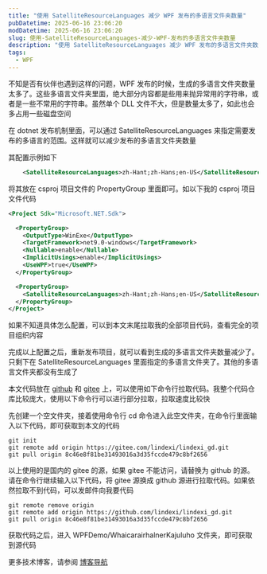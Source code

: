 ```yaml
---
title: "使用 SatelliteResourceLanguages 减少 WPF 发布的多语言文件夹数量"
pubDatetime: 2025-06-16 23:06:20
modDatetime: 2025-06-16 23:06:20
slug: 使用-SatelliteResourceLanguages-减少-WPF-发布的多语言文件夹数量
description: "使用 SatelliteResourceLanguages 减少 WPF 发布的多语言文件夹数量"
tags:
  - WPF
---
```





不知是否有伙伴也遇到这样的问题，WPF 发布的时候，生成的多语言文件夹数量太多了。这些多语言文件夹里面，绝大部分内容都是些用来抛异常用的字符串，或者是一些不常用的字符串。虽然单个 DLL 文件不大，但是数量太多了，如此也会多占用一些磁盘空间

<!--more-->


<!-- CreateTime:2025/06/17 07:06:20 -->

<!-- 发布 -->
<!-- 博客 -->

在 dotnet 发布机制里面，可以通过 SatelliteResourceLanguages 来指定需要发布的多语言的范围。这样就可以减少发布的多语言文件夹数量

其配置示例如下

```xml
    <SatelliteResourceLanguages>zh-Hant;zh-Hans;en-US</SatelliteResourceLanguages>
```

将其放在 csproj 项目文件的 PropertyGroup 里面即可。如以下我的 csproj 项目文件代码

```xml
<Project Sdk="Microsoft.NET.Sdk">

  <PropertyGroup>
    <OutputType>WinExe</OutputType>
    <TargetFramework>net9.0-windows</TargetFramework>
    <Nullable>enable</Nullable>
    <ImplicitUsings>enable</ImplicitUsings>
    <UseWPF>true</UseWPF>
  </PropertyGroup>

  <PropertyGroup>
    <SatelliteResourceLanguages>zh-Hant;zh-Hans;en-US</SatelliteResourceLanguages>
  </PropertyGroup>
</Project>
```

如果不知道具体怎么配置，可以到本文末尾拉取我的全部项目代码，查看完全的项目组织内容

完成以上配置之后，重新发布项目，就可以看到生成的多语言文件夹数量减少了。只剩下在 SatelliteResourceLanguages 里面指定的多语言文件夹了。其他的多语言文件夹都没有生成了

本文代码放在 [github](https://github.com/lindexi/lindexi_gd/tree/8c46e8f81be31493016a3d35fccde479c8bf2656/WPFDemo/WhaicarairhalnerKajuluho) 和 [gitee](https://gitee.com/lindexi/lindexi_gd/blob/8c46e8f81be31493016a3d35fccde479c8bf2656/WPFDemo/WhaicarairhalnerKajuluho) 上，可以使用如下命令行拉取代码。我整个代码仓库比较庞大，使用以下命令行可以进行部分拉取，拉取速度比较快

先创建一个空文件夹，接着使用命令行 cd 命令进入此空文件夹，在命令行里面输入以下代码，即可获取到本文的代码

```
git init
git remote add origin https://gitee.com/lindexi/lindexi_gd.git
git pull origin 8c46e8f81be31493016a3d35fccde479c8bf2656
```

以上使用的是国内的 gitee 的源，如果 gitee 不能访问，请替换为 github 的源。请在命令行继续输入以下代码，将 gitee 源换成 github 源进行拉取代码。如果依然拉取不到代码，可以发邮件向我要代码

```
git remote remove origin
git remote add origin https://github.com/lindexi/lindexi_gd.git
git pull origin 8c46e8f81be31493016a3d35fccde479c8bf2656
```

获取代码之后，进入 WPFDemo/WhaicarairhalnerKajuluho 文件夹，即可获取到源代码

更多技术博客，请参阅 [博客导航](https://blog.lindexi.com/post/%E5%8D%9A%E5%AE%A2%E5%AF%BC%E8%88%AA.html )
